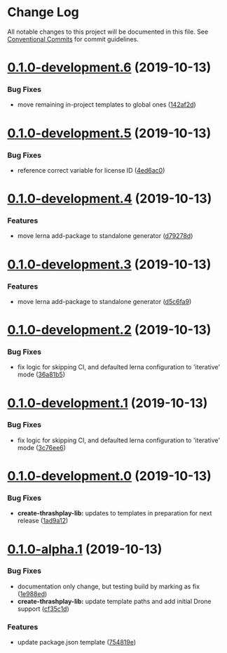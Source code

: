 # Change Log

All notable changes to this project will be documented in this file.
See [Conventional Commits](https://conventionalcommits.org) for commit guidelines.

# [0.1.0-development.6](https://github.com/thrashplay/thrashplay-app-creators/compare/create-thrashplay-lib@0.1.0-development.5...create-thrashplay-lib@0.1.0-development.6) (2019-10-13)


### Bug Fixes

* move remaining in-project templates to global ones ([142af2d](https://github.com/thrashplay/thrashplay-app-creators/commit/142af2d))





# [0.1.0-development.5](https://github.com/thrashplay/thrashplay-app-creators/compare/create-thrashplay-lib@0.1.0-development.4...create-thrashplay-lib@0.1.0-development.5) (2019-10-13)


### Bug Fixes

* reference correct variable for license ID ([4ed6ac0](https://github.com/thrashplay/thrashplay-app-creators/commit/4ed6ac0))





# [0.1.0-development.4](https://github.com/thrashplay/thrashplay-app-creators/compare/create-thrashplay-lib@0.1.0-development.3...create-thrashplay-lib@0.1.0-development.4) (2019-10-13)


### Features

* move lerna add-package to standalone generator ([d79278d](https://github.com/thrashplay/thrashplay-app-creators/commit/d79278d))





# [0.1.0-development.3](https://github.com/thrashplay/thrashplay-app-creators/compare/create-thrashplay-lib@0.1.0-development.2...create-thrashplay-lib@0.1.0-development.3) (2019-10-13)


### Features

* move lerna add-package to standalone generator ([d5c6fa9](https://github.com/thrashplay/thrashplay-app-creators/commit/d5c6fa9))





# [0.1.0-development.2](https://github.com/thrashplay/thrashplay-app-creators/compare/create-thrashplay-lib@0.1.0-development.1...create-thrashplay-lib@0.1.0-development.2) (2019-10-13)


### Bug Fixes

* fix logic for skipping CI, and defaulted lerna configuration to 'iterative' mode ([36a81b5](https://github.com/thrashplay/thrashplay-app-creators/commit/36a81b5))





# [0.1.0-development.1](https://github.com/thrashplay/thrashplay-app-creators/compare/create-thrashplay-lib@0.1.0-development.0...create-thrashplay-lib@0.1.0-development.1) (2019-10-13)


### Bug Fixes

* fix logic for skipping CI, and defaulted lerna configuration to 'iterative' mode ([3c76ee6](https://github.com/thrashplay/thrashplay-app-creators/commit/3c76ee6))





# [0.1.0-development.0](https://github.com/thrashplay/thrashplay-app-creators/compare/create-thrashplay-lib@0.1.0-alpha.1...create-thrashplay-lib@0.1.0-development.0) (2019-10-13)


### Bug Fixes

* **create-thrashplay-lib:** updates to templates in preparation for next release ([1ad9a12](https://github.com/thrashplay/thrashplay-app-creators/commit/1ad9a12))





# [0.1.0-alpha.1](https://github.com/thrashplay/thrashplay-app-creators/compare/create-thrashplay-lib@0.0.1...create-thrashplay-lib@0.1.0-alpha.1) (2019-10-13)


### Bug Fixes

* documentation only change, but testing build by marking as fix ([1e988ed](https://github.com/thrashplay/thrashplay-app-creators/commit/1e988ed))
* **create-thrashplay-lib:** update template paths and add initial Drone support ([cf35c1d](https://github.com/thrashplay/thrashplay-app-creators/commit/cf35c1d))


### Features

* update package.json template ([754819e](https://github.com/thrashplay/thrashplay-app-creators/commit/754819e))
